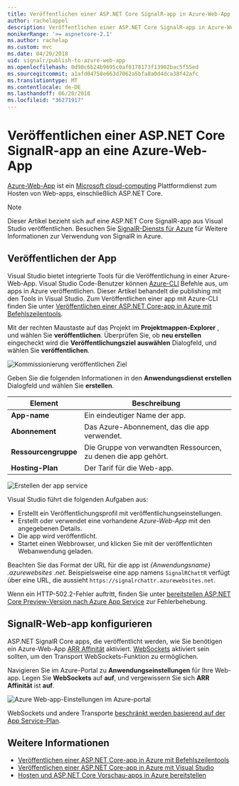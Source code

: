 ```yaml
---
title: Veröffentlichen einer ASP.NET Core SignalR-app in Azure-Web-App
author: rachelappel
description: Veröffentlichen einer ASP.NET Core SignalR-app in Azure-Web-App
monikerRange: '>= aspnetcore-2.1'
ms.author: rachelap
ms.custom: mvc
ms.date: 04/20/2018
uid: signalr/publish-to-azure-web-app
ms.openlocfilehash: 0d98c6b24b9695c0af0170173f13902bac5f55ed
ms.sourcegitcommit: a1afd04758e663d7062a5bfa8a0d4dca38f42afc
ms.translationtype: MT
ms.contentlocale: de-DE
ms.lasthandoff: 06/20/2018
ms.locfileid: "36271917"
---
```

# <a name="publish-an-aspnet-core-signalr-app-to-an-azure-web-app"></a>Veröffentlichen einer ASP.NET Core SignalR-app an eine Azure-Web-App

[Azure-Web-App](/azure/app-service/app-service-web-overview) ist ein [Microsoft cloud-computing](https://azure.microsoft.com/) Plattformdienst zum Hosten von Web-apps, einschließlich ASP.NET Core.

> [!NOTE]
> Dieser Artikel bezieht sich auf eine ASP.NET Core SignalR-app aus Visual Studio veröffentlichen. Besuchen Sie [SignalR-Diensts für Azure](https://azure.microsoft.com/en-gb/services/signalr-service?) für Weitere Informationen zur Verwendung von SignalR in Azure.

## <a name="publish-the-app"></a>Veröffentlichen der App

Visual Studio bietet integrierte Tools für die Veröffentlichung in einer Azure-Web-App. Visual Studio Code-Benutzer können [Azure-CLI](/cli/azure) Befehle aus, um apps in Azure veröffentlichen. Dieser Artikel behandelt die publishing mit den Tools in Visual Studio. Zum Veröffentlichen einer app mit Azure-CLI finden Sie unter [Veröffentlichen einer ASP.NET Core-app in Azure mit Befehlszeilentools](xref:tutorials/publish-to-azure-webapp-using-cli).

Mit der rechten Maustaste auf das Projekt im **Projektmappen-Explorer** , und wählen Sie **veröffentlichen**. Überprüfen Sie, ob **neu erstellen** eingecheckt wird die **Veröffentlichungsziel auswählen** Dialogfeld, und wählen Sie **veröffentlichen**.

![Kommissionierung veröffentlichen Ziel](publish-to-azure-web-app/_static/pick-publish-target-dialog.png)

Geben Sie die folgenden Informationen in den **Anwendungsdienst erstellen** Dialogfeld und wählen Sie **erstellen**.

| Element | Beschreibung |
| ---- | ----------- |
| **App-name** | Ein eindeutiger Name der app. |
| **Abonnement** | Das Azure-Abonnement, das die app verwendet. |
| **Ressourcengruppe** | Die Gruppe von verwandten Ressourcen, zu denen die app gehört.  |
| **Hosting-Plan** | Der Tarif für die Web-app. |

![Erstellen der app service](publish-to-azure-web-app/_static/create-app-service-dialog.png)

Visual Studio führt die folgenden Aufgaben aus:

* Erstellt ein Veröffentlichungsprofil mit veröffentlichungseinstellungen.
* Erstellt oder verwendet eine vorhandene *Azure-Web-App* mit den angegebenen Details.
* Die app wird veröffentlicht.
* Startet einen Webbrowser, und klicken Sie mit der veröffentlichten Webanwendung geladen.

Beachten Sie das Format der URL für die app ist *{Anwendungsname} .azurewebsites .net*. Beispielsweise eine app namens `SignalRChattR` verfügt über eine URL, die aussieht `https://signalrchattr.azurewebsites.net`.

Wenn ein HTTP-502.2-Fehler auftritt, finden Sie unter [bereitstellen ASP.NET Core Preview-Version nach Azure App Service](xref:host-and-deploy/azure-apps/index) zur Fehlerbehebung.

## <a name="configure-signalr-web-app"></a>SignalR-Web-app konfigurieren

ASP.NET SignalR Core apps, die veröffentlicht werden, wie Sie benötigen ein Azure-Web-App [ARR Affinität](https://en.wikipedia.org/wiki/Application_Request_Routing) aktiviert. [WebSockets](xref:fundamentals/websockets) aktiviert sein sollten, um den Transport WebSockets-Funktion zu ermöglichen.

Navigieren Sie im Azure-Portal zu **Anwendungseinstellungen** für Ihre Web-app. Legen Sie **WebSockets** auf **auf**, und vergewissern Sie sich **ARR Affinität** ist **auf**.

![Azure Web-app-Einstellungen im Azure-portal](publish-to-azure-web-app/_static/azure-web-app-settings.png)

 WebSockets und andere Transporte [beschränkt werden basierend auf der App Service-Plan](/azure/azure-subscription-service-limits#app-service-limits).

## <a name="related-resources"></a>Weitere Informationen

* [Veröffentlichen einer ASP.NET Core-app in Azure mit Befehlszeilentools](xref:tutorials/publish-to-azure-webapp-using-cli?tabs=windows)
* [Veröffentlichen einer ASP.NET Core-app in Azure mit Visual Studio](xref:tutorials/publish-to-azure-webapp-using-vs)
* [Hosten und ASP.NET Core Vorschau-apps in Azure bereitstellen](xref:host-and-deploy/azure-apps/index#deploy-aspnet-core-preview-release-to-azure-app-service)
